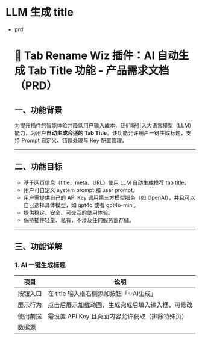 # LLM 生成 title

- prd
    
    # **📘 Tab Rename Wiz 插件：AI 自动生成 Tab Title 功能 - 产品需求文档（PRD）**
    
    ## **一、功能背景**
    
    为提升插件的智能体验并降低用户输入成本，我们将引入大语言模型（LLM）能力，为用户**自动生成合适的 Tab Title**。该功能允许用户一键生成标题，支持 Prompt 自定义、错误处理与 Key 配置管理。
    
    ---
    
    ## **二、功能目标**
    
    - 基于网页信息（title、meta、URL）使用 LLM 自动生成推荐 tab title。
    - 用户可自定义 system prompt 和 user prompt。
    - 用户需提供自己的 API Key 调用第三方模型服务（如 OpenAI），并且可以自己选择具体模型，如 gpt4o 或者 gpt4o-mini。
    - 提供稳定、安全、可交互的使用体验。
    - 保持插件轻量、私有，不涉及任何服务器存储。
    
    ---
    
    ## **三、功能详解**
    
    ### **1. AI 一键生成标题**
    
    | **项目** | **说明** |
    | --- | --- |
    | 按钮入口 | 在 title 输入框右侧添加按钮「✨AI生成」 |
    | 展示行为 | 点击后展示加载动画，生成完成后填入输入框，可修改 |
    | 使用前提 | 需设置 API Key 且页面内容允许获取（排除特殊页） |
    | 数据源 | <title>、meta 描述、URL |
    
    ---
    
    ### **2. Prompt 系统设计**
    
    ### **类型说明**
    
    | **类型** | **描述** | **示例** |
    | --- | --- | --- |
    | System Prompt | 设定 LLM 角色/风格 | “You are a helpful assistant…” |
    | User Prompt | 明确生成任务与语气 | “Generate a short and clear tab title…” |
    
    ### **默认值（英文）**
    
    ```
    System Prompt:
    You are a helpful assistant that summarizes webpage content to generate clear and concise tab titles. The language of the generated title should be the same as the original title language.
    
    User Prompt:
    Generate a short and descriptive tab title based on the {{title}} {{url}} {{descriptions}}. Prioritize clarity and recognizability.
    ```
    
    ### **用户配置界面**
    
    - 在设置页面提供两个多行输入框，可编辑 system prompt 和 user prompt。
    - 提供“恢复默认”按钮，点击后恢复为官方预设内容。
    - prompt 有最大长度限制（建议：3000 字符），不允许为空。
    
    ---
    
    ### **3. API Key 管理**
    
    ### **功能说明**
    
    - 在 options 页面增加左侧边导航栏，第一个是已保存的规则页面，第二个是 LLM API 配置页面
    - 插件不自带 API 服务接入，用户需自行填写 OpenAI API Key。
    - 提供模型选择功能，比如 gpt4o、gpt4o-mini 等模型。
    - 支持通过设置页填写、保存和删除。
    - 所有 Key 信息仅保存在 chrome.storage.local，不上传远程。
    - 第一版本只支持 OpenAI 的接口
    
    ### **交互细节**
    
    | **字段** | **描述** |
    | --- | --- |
    | API Key 输入框 | 密码类型，支持粘贴、手动输入 |
    | 保存按钮 | 保存 Key，校验格式（以 sk- 开头） |
    | 测试按钮 | 可发送验证请求检查是否可用（如调用 v1/models） |
    | 删除按钮 | 清除本地保存的 Key |
    | 提示文字 | “Key 仅本地存储，用于 AI 生成功能调用。” |
    
    ---
    
    ### **4. 用户操作流程（交互）**
    
    ### **正常流程**
    
    1. 用户设置 API Key，保存成功。
    2. 在任意页面点击“✨AI生成”按钮。
    3. 插件读取当前网页的 title/meta/URL 等数据，调用 LLM。
    4. 成功后将生成内容填入输入框，显示提示“AI 已生成推荐标题”。
    5. 用户点击“保存”使修改正式生效。
    
    ### **异常流程**
    
    | **场景** | **行为** | **提示** |
    | --- | --- | --- |
    | 未填写 API Key | 禁止调用 | “请先设置 API Key” |
    | Key 错误 / 失效 | 捕获 401 | “API Key 无效，请检查设置” |
    | 页面无有效信息 | 不发起调用 | “当前页面信息不足，建议手动填写” |
    | 请求超时 / 网络异常 | 捕获错误 | “网络异常，生成失败，请稍后重试” |
    | 用户多次点击 | 请求抖动控制 | 禁用按钮 2s + loading 动画 |
    
    ---
    
    ### **5. 设置页面结构变更（新增）**
    
    ### **新增字段区域：AI 设置**
    
    | **名称** | **类型** | **功能** |
    | --- | --- | --- |
    | API Key 输入 | 密码框 | 保存并验证用户 Key |
    | 测试 Key 按钮 | 按钮 | 验证可用性 |
    | 清除 Key 按钮 | 按钮 | 删除 Key |
    | System Prompt | 多行文本框 | 自定义 LLM 行为 |
    | User Prompt | 多行文本框 | 自定义任务指令 |
    | 恢复默认 | 按钮 | 重置 prompt 为默认值 |
    | 错误提示 | 文本 | Prompt 为空或超长限制提示 |
    
    ---
    
    ## **四、多语言支持**
    
    - 所有新增 UI 字符串使用 _locales/*/messages.json 统一管理。
    - 支持语言：英文、简体中文、繁体中文、法语、德语、西语、葡语、日语、韩语。
    - Prompt 默认用英文，用户可自行填入其他语言。
    
    ---
    
    ## **五、技术建议**
    
    | **项目** | **建议实现方式** |
    | --- | --- |
    | 模型调用 | OpenAI GPT-3.5 / GPT-4 via fetch |
    | API 调用管理 | 支持中止上一个请求（AbortController） |
    | 本地存储 | chrome.storage.local |
    | 防重复提交 | 按钮状态管理 + 防抖控制 |
    | 安全性 | API Key 不展示明文 + 不远程上传 |
    
    ---
    
    ## **六、后续迭代计划（非 MVP 阶段）**
    
    - 支持多个推荐标题结果，用户选择最满意的一个。
    - 提供生成风格模板（如“简洁”、“创意”、“专业”等）。
    - 支持调用其他服务（如 Claude）。
- 实现
    
    ## **实现方案**
    
    **1. 架构设计**
    
    **1.1 模块划分**
    
    - **API 调用模块**：处理 OpenAI API 的调用和响应
    - **数据管理模块**：管理 API Key、模型选择和 Prompt 配置
    - **网页内容提取模块**：获取当前标签页的 title、meta 描述和 URL
    - **国际化模块**：处理多语言支持
    
    **1.2 数据流设计**
    
    - 用户点击"✨AI生成"按钮 → 提取网页信息 → 构建 Prompt → 调用 API → 处理响应 → 更新 UI
    
    **2. 存储设计**
    
    ```tsx
    interface LLMSettings {
      active_provider: string; // 当前选择的提供商
      providers: {
        [providerName: string]: {
          api_key: string;
          models: string[];
          selected_model: string;
          system_prompt: string;
          user_prompt: string;
        }
      };
    }
    
    // 存储在 chrome.storage.local 中
    {
      tab_rename_rules: [...], // 现有数据
      recent_emojis: [...],    // 现有数据
      llm_settings: LLMSettings
    }
    ```
    
    **3. 具体功能实现**
    
    **3.1 UI 改造**
    
    - 在 popup/index.html 中添加"✨AI生成"按钮
    - 在 options 页面添加左侧导航栏，增加 LLM API 配置页面
    - 添加 API Key 管理、模型选择和 Prompt 编辑区域
    
    **3.2 API 调用实现**
    
    - 创建 OpenAI API 调用工具函数
    - 实现请求中止和错误处理机制
    - 添加请求状态管理和防抖控制
    
    **3.3 网页内容提取**
    
    - 使用 chrome.tabs API 获取当前标签页信息
    - 通过 content script 提取 meta 描述信息
    
    **3.4 国际化支持**
    
    - 为所有新增 UI 元素添加多语言支持
    - 扩展现有的 i18n 工具函数
    
    ## **实现计划**
    
    **阶段一：基础架构搭建（5 天）**
    
    1. **创建 LLM 服务架构**（2 天）
        ◦ 实现接口定义和抽象类
        ◦ 创建 OpenAI 提供商实现
        ◦ 实现 LLM 管理器
    2. **存储模块扩展**（1 天）
        ◦ 添加 LLM 设置存储功能
        ◦ 实现配置读写函数
    3. **页面信息获取**（2 天）
        ◦ 实现内容脚本提取 meta 信息
        ◦ 创建页面信息整合工具
    
    **阶段二：UI 开发（6 天）**
    
    1. **Popup 页面改造**（2 天）
        ◦ 添加 AI 生成按钮
        ◦ 实现生成功能和状态管理
    2. **Options 页面 - 基础结构**（2 天）
        ◦ 添加导航栏和页面切换
        ◦ 创建 LLM 设置页面框架
    3. **Options 页面 - 功能实现**（2 天）
        ◦ 实现提供商选择和配置
        ◦ 添加 API Key 管理和测试功能
        ◦ 实现 Prompt 编辑和重置功能
    
    **阶段三：国际化和优化（3 天）**
    
    1. **国际化支持**（1 天）
        ◦ 为新增 UI 元素添加多语言支持
        ◦ 更新翻译文件
    2. **错误处理和用户体验**（1 天）
        ◦ 完善错误提示和状态管理
        ◦ 优化加载动画和交互体验
    3. **性能优化**（1 天）
        ◦ 添加请求缓存和防抖控制
        ◦ 优化 API 调用性能
    
    **阶段四：测试和发布（2 天）**
    
    1. **集成测试**（1 天）
        ◦ 测试各个提供商的功能
        ◦ 测试错误处理和边缘情况
    2. **文档和发布准备**（1 天）
        ◦ 更新用户指南
        ◦ 准备发布材料
    
    后期再考虑迭代多供应商支持。
    
    ## **技术细节**
    
    **1. 文件结构变更**
    
    ```markdown
    src/
    ├── popup/
    │   ├── index.html (添加 AI 生成按钮)
    │   └── index.ts (添加 AI 生成功能)
    ├── options/
    │   ├── index.html (添加导航栏和 LLM 配置页面)
    │   ├── index.ts (添加页面切换逻辑)
    │   └── llm-settings.ts (处理 LLM 配置)
    ├── content/
    │   └── content-script.ts (提取页面 meta 信息)
    ├── utils/
    │   ├── storage.ts (扩展存储功能)
    │   ├── i18nUtils.ts (国际化工具)
    │   ├── page-info.ts (整合页面信息)
    │   └── llm/
    │       ├── types.ts (定义通用接口和类型)
    │       ├── llm-service.ts (抽象服务接口)
    │       ├── llm-manager.ts (统一管理接口)
    │       └── providers/
    │           ├── openai-provider.ts
    │           ├── claude-provider.ts
    │           ├── gemini-provider.ts
    │           └── provider-factory.ts (工厂方法)
    └── _locales/
        ├── en/
        │   └── messages.json (添加新 UI 文本)
        └── zh_CN/
            └── messages.json (添加新 UI 文本)
    ```
    
    **2. API 调用安全性考虑**
    
    - API Key 使用简单加密存储在本地
    - 所有 API 调用使用 HTTPS
    - 实现请求超时和重试机制
    - 添加请求频率限制，防止过度调用
    
    **3. 用户体验优化**
    
    - 添加加载动画，提高用户感知体验
    - 实现按钮状态管理，防止重复点击
    - 添加清晰的错误提示信息
    - 提供默认 Prompt 和恢复默认功能
    
    ## **风险与应对措施**
    
    1. **API 调用失败**
        ◦ 风险：API Key 无效、网络问题、服务器错误
        ◦ 应对：完善的错误处理和用户提示，提供重试机制
    2. **页面信息不足**
        ◦ 风险：某些页面可能缺少有效信息
        ◦ 应对：检测信息完整性，提示用户手动填写
    3. **用户体验问题**
        ◦ 风险：生成速度慢、结果不符合预期
        ◦ 应对：添加加载动画，提供 Prompt 自定义功能
    4. **安全问题**
        ◦ 风险：API Key 泄露
        ◦ 应对：仅本地存储，不上传服务器，使用简单加密